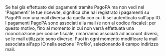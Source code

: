 Se hai già effettuato dei pagamenti tramite PagoPA ma non vedi nel 'Pagamenti' le tue ricevute, significa che hai registrato i pagamenti su PagoPA con una mail diversa da quella con cui ti sei autenticato sull'app IO.
I pagamenti PagoPA sono associati alla mail (e non al codice fiscale): per questo motivo, fino al momento in cui non verrà effettuata una riconciliazione per codice fiscale, rimarranno associati ad account diversi, se le mail utilizzate sono diverse.
Puoi in ogni momento modificare la mail associata all'app IO nella sezione 'Profilo', selezionando il campo indirizzo mail.